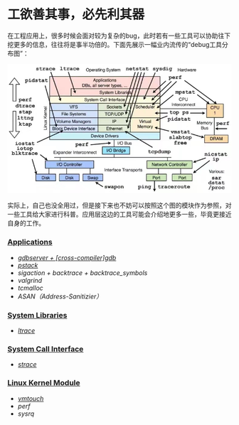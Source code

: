 # 工欲善其事，必先利其器

在工程应用上，很多时候会面对较为复杂的bug，此时若有一些工具可以协助往下挖更多的信息，往往将是事半功倍的。下面先展示一幅业内流传的“debug工具分布图”：

![Image text](../img-storage/debugtools.jpg)

实际上，自己也没全用过，但是接下来也不妨可以按照这个图的模块作为参照，对一些工具给大家进行科普。应用层这边的工具可能会介绍地更多一些，毕竟更接近自身的工作。

### [Applications](https://github.com/CallonHuang/EngineerLinux/tree/master/Debugging%20tools/Applications)

- [*gdbserver + [cross-compiler]gdb*](https://github.com/CallonHuang/EngineerLinux/tree/master/Debugging%20tools/Applications/gdb%2Bgdbserver)
- [*pstack*](https://github.com/CallonHuang/EngineerLinux/tree/master/Debugging%20tools/Applications/pstack)
- *sigaction + backtrace + backtrace_symbols*
- *valgrind*
- *tcmalloc*
- *ASAN（Address-Sanitizier）*

### [System Libraries](https://github.com/CallonHuang/EngineerLinux/tree/master/Debugging%20tools/System%20Libraries)

- [*ltrace*](https://github.com/CallonHuang/EngineerLinux/tree/master/Debugging%20tools/System%20Libraries/ltrace)

### [System Call Interface](https://github.com/CallonHuang/EngineerLinux/tree/master/Debugging%20tools/System%20Call%20Interface)

- [*strace*](https://github.com/CallonHuang/EngineerLinux/tree/master/Debugging%20tools/System%20Call%20Interface/strace)

### [Linux Kernel Module](https://github.com/CallonHuang/EngineerLinux/tree/master/Debugging%20tools/Linux%20Kernel%20Module)

- [*vmtouch*](https://github.com/CallonHuang/EngineerLinux/tree/master/Debugging%20tools/Linux%20Kernel%20Module/vmtouch)
- *perf*
- *sysrq*





